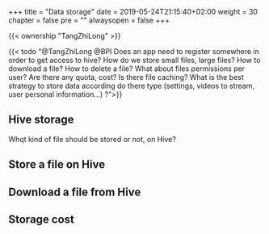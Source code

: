 +++
title = "Data storage"
date = 2019-05-24T21:15:40+02:00
weight = 30
chapter = false
pre = ""
alwaysopen = false
+++

{{< ownership "TangZhiLong" >}}

{{< todo "@TangZhiLong @BPI Does an app need to register somewhere in order to get access to hive? How do we store small files, large files? How to download a file? How to delete a file? What about files permissions per user? Are there any quota, cost? Is there file caching? What is the best strategy to store data according do there type (settings, videos to stream, user personal information...) ?">}}

## Hive storage

Whqt kind of file should be stored or not, on Hive?

## Store a file on Hive

## Download a file from Hive

## Storage cost